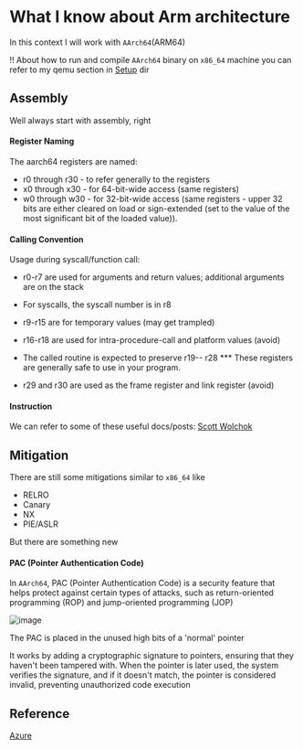 # What I know about Arm architecture

In this context I will work with `AArch64`(ARM64)  

:bangbang: About how to run and compile `AArch64` binary on `x86_64` machine you can refer to my qemu section in [Setup](https://github.com/papcaii/CTF-note/tree/main/setup_tool) dir 

## Assembly

Well always start with assembly, right

#### Register Naming
The aarch64 registers are named:

- r0 through r30 - to refer generally to the registers
- x0 through x30 - for 64-bit-wide access (same registers)
- w0 through w30 - for 32-bit-wide access (same registers - upper 32 bits are either cleared on load or sign-extended (set to the value of the most significant bit of the loaded value)).

#### Calling Convention
Usage during syscall/function call:

- r0-r7 are used for arguments and return values; additional arguments are on the stack
- For syscalls, the syscall number is in r8

- r9-r15 are for temporary values (may get trampled)

- r16-r18 are used for intra-procedure-call and platform values (avoid)
- The called routine is expected to preserve r19-- r28 *** These registers are generally safe to use in your program.

- r29 and r30 are used as the frame register and link register (avoid)

#### Instruction
We can refer to some of these useful docs/posts:
[Scott Wolchok](https://wolchok.org/posts/how-to-read-arm64-assembly-language/)

## Mitigation
There are still some mitigations similar to `x86_64` like
- RELRO
- Canary
- NX
- PIE/ASLR  

But there are something new

#### PAC (Pointer Authentication Code)
In `AArch64`, PAC (Pointer Authentication Code) is a security feature that helps protect against certain types of attacks, such as return-oriented programming (ROP) and jump-oriented programming (JOP)

![image](https://github.com/user-attachments/assets/f28e84e1-3858-4fc5-834d-407f3fbad3b2)

The PAC is placed in the unused high bits of a 'normal' pointer

It works by adding a cryptographic signature to pointers, ensuring that they haven't been tampered with. When the pointer is later used, the system verifies the signature, and if it doesn't match, the pointer is considered invalid, preventing unauthorized code execution

## Reference
[Azure](https://azeria-labs.com/writing-arm-assembly-part-1/)
